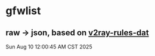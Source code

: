 # gfwlist
## raw -> json, based on [v2ray-rules-dat](https://github.com/Loyalsoldier/v2ray-rules-dat)
Sun Aug 10 12:00:45 AM CST 2025


